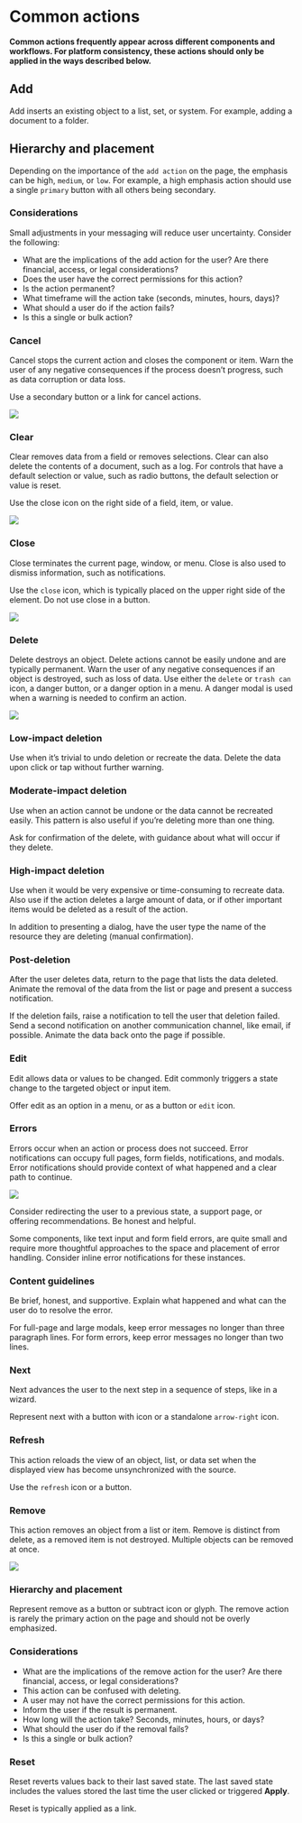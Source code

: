 # Common actions <Badge text="In-progress" type="warning"/>

**Common actions frequently appear across different components and workflows. For platform consistency, these actions should only be applied in the ways described below.**

## Add

Add inserts an existing object to a list, set, or system. For example, adding a document to a folder.

<CommonActionAdd />

## Hierarchy and placement

Depending on the importance of the `add action` on the page, the emphasis can be high, `medium`, or `low`. For example, a high emphasis action should use a single `primary` button with all others being secondary.

### Considerations

Small adjustments in your messaging will reduce user uncertainty. Consider the following:

- What are the implications of the add action for the user? Are there financial, access, or legal considerations?
- Does the user have the correct permissions for this action?
- Is the action permanent?
- What timeframe will the action take (seconds, minutes, hours, days)?
- What should a user do if the action fails?
- Is this a single or bulk action?

### Cancel

Cancel stops the current action and closes the component or item. Warn the user of any negative consequences if the process doesn’t progress, such as data corruption or data loss.

Use a secondary button or a link for cancel actions.

<div class="app-styles">
  <div class="d-flex justify-content-center align-items-center w-100">
    <div class="border shadow-sm">
      <div>
        <img src="/common-action-modal.png">
      </div>
    </div>
  </div>
</div>

### Clear

Clear removes data from a field or removes selections. Clear can also delete the contents of a document, such as a log. For controls that have a default selection or value, such as radio buttons, the default selection or value is reset.

Use the close icon on the right side of a field, item, or value.

<div class="app-styles">
  <div class="d-flex justify-content-center align-items-center w-100">
    <div class="border shadow-sm">
      <div>
        <img src="/common-action-close.png">
      </div>
    </div>
  </div>
</div>

### Close

Close terminates the current page, window, or menu. Close is also used to dismiss information, such as notifications.

Use the `close` icon, which is typically placed on the upper right side of the element. Do not use close in a button.

<div class="app-styles">
  <div class="d-flex justify-content-center align-items-center w-100">
    <div class="border shadow-sm">
      <div>
        <img src="/common-action-exit.png">
      </div>
    </div>
  </div>
</div>

### Delete

Delete destroys an object. Delete actions cannot be easily undone and are typically permanent. Warn the user of any negative consequences if an object is destroyed, such as loss of data. Use either the `delete` or `trash can` icon, a danger button, or a danger option in a menu. A danger modal is used when a warning is needed to confirm an action.

<div class="app-styles">
  <div class="d-flex justify-content-center align-items-center w-100">
    <div class="border shadow-sm">
      <div>
        <img src="/common-action-delete.png">
      </div>
    </div>
  </div>
</div>

### Low-impact deletion

Use when it’s trivial to undo deletion or recreate the data. Delete the data upon click or tap without further warning.

### Moderate-impact deletion

Use when an action cannot be undone or the data cannot be recreated easily. This pattern is also useful if you’re deleting more than one thing.

Ask for confirmation of the delete, with guidance about what will occur if they delete.

### High-impact deletion

Use when it would be very expensive or time-consuming to recreate data. Also use if the action deletes a large amount of data, or if other important items would be deleted as a result of the action.

In addition to presenting a dialog, have the user type the name of the resource they are deleting (manual confirmation).

### Post-deletion

After the user deletes data, return to the page that lists the data deleted. Animate the removal of the data from the list or page and present a success notification.

If the deletion fails, raise a notification to tell the user that deletion failed. Send a second notification on another communication channel, like email, if possible. Animate the data back onto the page if possible.

### Edit

Edit allows data or values to be changed. Edit commonly triggers a state change to the targeted object or input item.

Offer edit as an option in a menu, or as a button or `edit` icon.

<CommonActionEdit />

### Errors

Errors occur when an action or process does not succeed. Error notifications can occupy full pages, form fields, notifications, and modals. Error notifications should provide context of what happened and a clear path to continue.

<div class="app-styles">
  <div class="d-flex justify-content-center align-items-center w-100">
    <div class="border shadow-sm">
      <div>
        <img src="/common-action-validation.png">
      </div>
    </div>
  </div>
</div>

Consider redirecting the user to a previous state, a support page, or offering recommendations. Be honest and helpful.

Some components, like text input and form field errors, are quite small and require more thoughtful approaches to the space and placement of error handling. Consider inline error notifications for these instances.

### Content guidelines

Be brief, honest, and supportive. Explain what happened and what can the user do to resolve the error.

For full-page and large modals, keep error messages no longer than three paragraph lines. For form errors, keep error messages no longer than two lines.

### Next

Next advances the user to the next step in a sequence of steps, like in a wizard.

Represent next with a button with icon or a standalone `arrow-right` icon.

<CommonActionNext />

### Refresh

This action reloads the view of an object, list, or data set when the displayed view has become unsynchronized with the source.

Use the `refresh` icon or a button.

<CommonActionRefresh />

### Remove

This action removes an object from a list or item. Remove is distinct from delete, as a removed item is not destroyed. Multiple objects can be removed at once.

<div class="app-styles">
  <div class="d-flex justify-content-center align-items-center w-100">
    <div class="border shadow-sm">
      <div>
        <img src="/common-action-remove.png">
      </div>
    </div>
  </div>
</div>

### Hierarchy and placement

Represent remove as a button or subtract icon or glyph. The remove action is rarely the primary action on the page and should not be overly emphasized.

### Considerations

- What are the implications of the remove action for the user? Are there financial, access, or legal considerations?
- This action can be confused with deleting.
- A user may not have the correct permissions for this action.
- Inform the user if the result is permanent.
- How long will the action take? Seconds, minutes, hours, or days?
- What should the user do if the removal fails?
- Is this a single or bulk action?

### Reset

Reset reverts values back to their last saved state. The last saved state includes the values stored the last time the user clicked or triggered **Apply**.

Reset is typically applied as a link.

<CommonActionReset />
